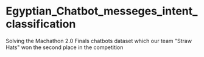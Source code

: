 # Egyptian_Chatbot_messeges_intent_classification
Solving the Machathon 2.0 Finals chatbots dataset which our team "Straw Hats" won the second place in the competition

